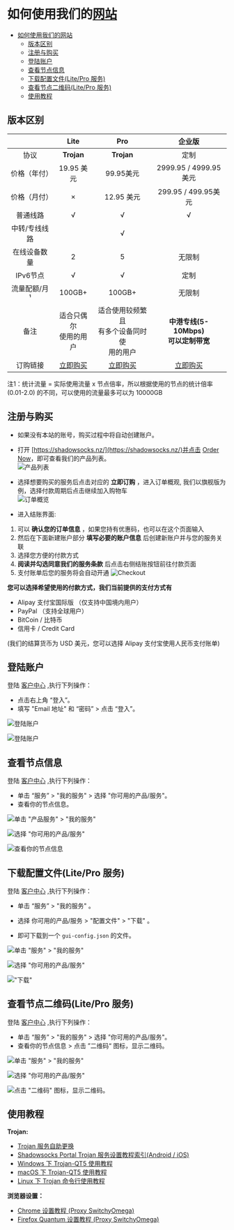 # 如何使用我们的[网站](https://portal.shadowsocks.nz)

- [如何使用我们的网站](#如何使用我们的网站)
  - [版本区别](#版本区别)
  - [注册与购买](#注册与购买)
  - [登陆账户](#登陆账户)
  - [查看节点信息](#查看节点信息)
  - [下载配置文件(Lite/Pro 服务)](#下载配置文件litepro-服务)
  - [查看节点二维码(Lite/Pro 服务)](#查看节点二维码litepro-服务)
  - [使用教程](#使用教程)

## 版本区别
|   |Lite|Pro|企业版|
|:-:|:-:|:-:|:-:|
|协议|**Trojan**|**Trojan**|定制|
|价格（年付）|19.95 美元|99.95美元|2999.95 / 4999.95美元|
|价格（月付）|×|12.95 美元|299.95 / 499.95美元|
|普通线路|√|√|√|√|定制服务器|
|中转/专线线路||√||
|在线设备数量|2|5|无限制|
|IPv6节点|√|√|定制|
|流量配额/月¹|100GB+|100GB+|无限制|
|备注|适合只偶尔<br />使用的用户|适合使用较频繁且<br />有多个设备同时使<br />用的用户|**中港专线(5-10Mbps)<br />可以定制带宽**|
|订购链接|[立即购买](https://portal.shadowsocks.nz/cart.php)|[立即购买](https://portal.shadowsocks.nz/cart.php)|[立即购买](https://portal.shadowsocks.nz/cart.php)|

注1：统计流量 = 实际使用流量 x 节点倍率，所以根据使用的节点的统计倍率 (0.01-2.0) 的不同，可以使用的流量最多可以为  10000GB

## 注册与购买

* 如果没有本站的账号，购买过程中将自动创建账户。
* 打开 [https://shadowsocks.nz/](https://shadowsocks.nz/)并点击 [Order Now](https://portal.shadowsocks.nz/link.php?id=5)，即可查看我们的产品列表。  
![产品列表](../assets/images/int-product-list.png)

* 选择想要购买的服务后点击对应的 **立即订购** ，进入订单概观, 我们以旗舰版为例，选择付款周期后点击继续加入购物车   
![订单概览](../assets/images/int-invoice-preview.png)  

* 进入结账界面:
1. 可以 **确认您的订单信息** ，如果您持有优惠码，也可以在这个页面输入
2. 然后在下面新建账户部分 **填写必要的账户信息** 后创建新账户并与您的服务关联
3. 选择您方便的付款方式
4. **阅读并勾选同意我们的服务条款** 后点击右侧结账按钮前往付款页面
5. 支付账单后您的服务将会自动开通
![Checkout](../assets/images/int-checkout.png)

**您可以选择希望使用的付款方式，我们当前提供的支付方式有**

- Alipay 支付宝国际版 （仅支持中国境内用户）
- PayPal （支持全球用户）
- BitCoin / 比特币
- 信用卡 / Credit Card  

(我们的结算货币为 USD 美元，您可以选择 Alipay 支付宝使用人民币支付账单)

## 登陆账户
登陆 [客户中心](https://portal.shadowsocks.nz) ,执行下列操作：

* 点击右上角 “登入”。  
* 填写 "Email 地址" 和 “密码” > 点击 “登入”。  

![登陆账户](../assets/images/int-portal-index.png)  

![登陆账户](../assets/images/int-portal-login.png)

## 查看节点信息
登陆 [客户中心](https://portal.shadowsocks.nz) ,执行下列操作：  

- 单击 “服务” > "我的服务" > 选择 "你可用的产品/服务"。
- 查看你的节点信息。

![单击 "产品服务" > "我的服务"](../assets/images/int-portal-myservices.png)  

![选择 "你可用的产品/服务"](../assets/images/int-portal-servicespage.png)  

![查看你的节点信息](../assets/images/int-portal-productdetail.png)  

## 下载配置文件(Lite/Pro 服务)
登陆 [客户中心](https://portal.shadowsocks.nz) ,执行下列操作：

- 单击 “服务” > "我的服务" 。

- 选择 你可用的产品/服务 > "配置文件" > "下载" 。

- 即可下载到一个 `gui-config.json` 的文件。

![单击 "服务" > "我的服务"](../assets/images/int-portal-myservices.png)  

![选择 "你可用的产品/服务"](../assets/images/int-portal-servicespage.png)  

!["下载"](../assets/images/int-portal-dlconfig.png)

## 查看节点二维码(Lite/Pro 服务)

登陆 [客户中心](https://portal.shadowsocks.nz) ,执行下列操作：

- 单击 “服务” > "我的服务" > 选择 "你可用的产品/服务"。
- 查看你的节点信息 > 点击 ”二维码“ 图标，显示二维码。

![单击 "服务" > "我的服务"](../assets/images/int-portal-myservices.png)  

![选择 "你可用的产品/服务"](../assets/images/int-portal-servicespage.png)  

![点击 "二维码" 图标，显示二维码。 ](../assets/images/int-portal-qrcode.png)

## 使用教程
**Trojan:**
- [Trojan 服务自助更换](https://portal.shadowsocks.nz/knowledgebase/152/)
- [Shadowsocks Portal Trojan 服务设置教程索引(Android / iOS)](https://portal.shadowsocks.nz/knowledgebase/151/)  
- [Windows 下 Trojan-QT5 使用教程](https://portal.shadowsocks.nz/knowledgebase/161/)  
- [macOS 下 Trojan-QT5 使用教程](https://portal.shadowsocks.nz/knowledgebase/162/)  
- [Linux 下 Trojan 命令行使用教程](https://portal.shadowsocks.nz/knowledgebase/160/)  

**浏览器设置：**
- [Chrome 设置教程 (Proxy SwitchyOmega) ](../zh_CN/browser/chrome-setup-guide.md)
- [Firefox Quantum 设置教程 (Proxy SwitchyOmega)](../zh_CN/browser/firefox-setup-guide.md)
